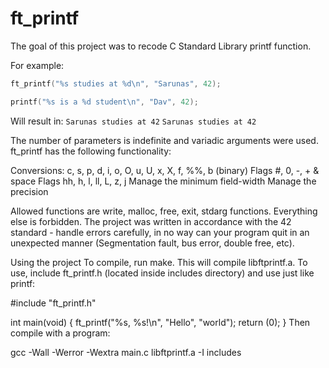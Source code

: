 # ft_printf

The goal of this project was to recode C Standard Library printf function.

For example:
```c
ft_printf("%s studies at %d\n", "Sarunas", 42);
```
```c
printf("%s is a %d student\n", "Dav", 42);
```

Will result in:
```Sarunas studies at 42```
```Sarunas studies at 42```

The number of parameters is indefinite and variadic arguments were used. ft_printf has the following functionality:

Conversions: c, s, p, d, i, o, O, u, U, x, X, f, %%, b (binary)
Flags #, 0, -, + & space
Flags hh, h, l, ll, L, z, j
Manage the minimum field-width
Manage the precision

Allowed functions are write, malloc, free, exit, stdarg functions. Everything else is forbidden. The project was written in accordance with the 42 standard - handle errors carefully,  in no way can your program quit in an unexpected manner (Segmentation fault, bus error, double free, etc).

Using the project
To compile, run make. This will compile libftprintf.a. To use, include ft_printf.h (located inside includes directory) and use just like printf:

#include "ft_printf.h"

int				main(void)
{
	ft_printf("%s, %s!\n", "Hello", "world");
	return (0);
}
Then compile with a program:

gcc -Wall -Werror -Wextra main.c libftprintf.a -I includes
<!--stackedit_data:
eyJoaXN0b3J5IjpbLTE3MzgxNDQxNDFdfQ==
-->